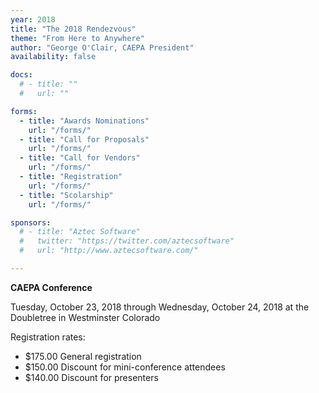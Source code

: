 ```yaml
---
year: 2018
title: "The 2018 Rendezvous"
theme: "From Here to Anywhere"
author: "George O'Clair, CAEPA President"
availability: false

docs:
  # - title: ""
  #   url: ""

forms:
  - title: "Awards Nominations"
    url: "/forms/"
  - title: "Call for Proposals"
    url: "/forms/"
  - title: "Call for Vendors"
    url: "/forms/"
  - title: "Registration"
    url: "/forms/"
  - title: "Scolarship"
    url: "/forms/"

sponsors:
  # - title: "Aztec Software"
  #   twitter: "https://twitter.com/aztecsoftware"
  #   url: "http://www.aztecsoftware.com/"

---
```

**CAEPA Conference**

Tuesday, October 23, 2018 through Wednesday, October 24, 2018 at the Doubletree in Westminster Colorado

Registration rates:

* $175.00 General registration
* $150.00 Discount for mini-conference attendees
* $140.00 Discount for presenters
